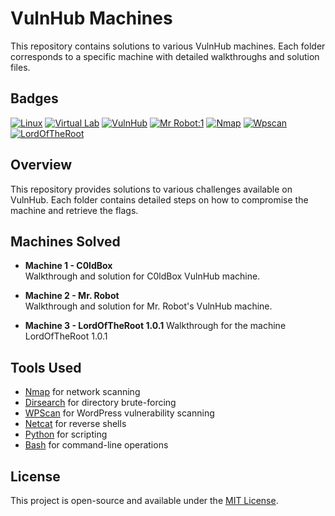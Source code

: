 # VulnHub Machines

This repository contains solutions to various VulnHub machines. Each folder corresponds to a specific machine with detailed walkthroughs and solution files.

## Badges
[![Linux](https://img.shields.io/badge/Linux-FCC624?style=for-the-badge&logo=linux&logoColor=black)](#)  [![Virtual Lab](https://img.shields.io/badge/VirtualBox-183A61?style=for-the-badge&logo=virtualbox&logoColor=white)](#)  [![VulnHub](https://img.shields.io/badge/VulnHub-26A69A?style=for-the-badge&logo=v&logoColor=white)](https://www.vulnhub.com)  [![Mr Robot:1](https://img.shields.io/badge/Mr_Robot_1-D32F2F?style=for-the-badge&logo=robots&logoColor=white)](https://www.vulnhub.com/entry/mr-robot-1,151/)  [![Nmap](https://img.shields.io/badge/Nmap-4CAF50?style=for-the-badge&logo=n&logoColor=white)](https://nmap.org)  [![Wpscan](https://img.shields.io/badge/Wpscan-F44336?style=for-the-badge&logo=wordpress&logoColor=white)](https://github.com/wpscanteam/wpscan)
[![LordOfTheRoot](https://img.shields.io/badge/LordOfTheRoot-FF0000?style=for-the-badge&logo=linux&logoColor=white)](#)

## Overview

This repository provides solutions to various challenges available on VulnHub. Each folder contains detailed steps on how to compromise the machine and retrieve the flags.

## Machines Solved

- **Machine 1 - C0ldBox**  
  Walkthrough and solution for C0ldBox VulnHub machine.

- **Machine 2 - Mr. Robot**  
  Walkthrough and solution for Mr. Robot's VulnHub machine.

- **Machine 3 - LordOfTheRoot 1.0.1**
  Walkthrough for the machine LordOfTheRoot 1.0.1


## Tools Used

- [Nmap](https://nmap.org) for network scanning
- [Dirsearch](https://github.com/maurosoria/dirsearch) for directory brute-forcing
- [WPScan](https://github.com/wpscanteam/wpscan) for WordPress vulnerability scanning
- [Netcat](https://nc110.sourceforge.io/) for reverse shells
- [Python](https://www.python.org) for scripting
- [Bash](https://www.gnu.org/software/bash/) for command-line operations

## License

This project is open-source and available under the [MIT License](LICENSE).
